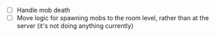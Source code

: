 - [ ] Handle mob death
- [ ] Move logic for spawning mobs to the room level, rather than at the server (it's not doing anything currently)

